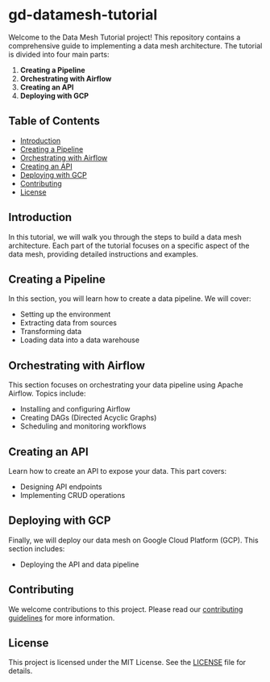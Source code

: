 # gd-datamesh-tutorial

Welcome to the Data Mesh Tutorial project! This repository contains a comprehensive guide to implementing a data mesh architecture. The tutorial is divided into four main parts:

1. **Creating a Pipeline**
2. **Orchestrating with Airflow**
3. **Creating an API**
4. **Deploying with GCP**

## Table of Contents

- [Introduction](#introduction)
- [Creating a Pipeline](#creating-a-pipeline)
- [Orchestrating with Airflow](#orchestrating-with-airflow)
- [Creating an API](#creating-an-api)
- [Deploying with GCP](#deploying-with-gcp)
- [Contributing](#contributing)
- [License](#license)

## Introduction

In this tutorial, we will walk you through the steps to build a data mesh architecture. Each part of the tutorial focuses on a specific aspect of the data mesh, providing detailed instructions and examples.

## Creating a Pipeline

In this section, you will learn how to create a data pipeline. We will cover:

- Setting up the environment
- Extracting data from sources
- Transforming data
- Loading data into a data warehouse

## Orchestrating with Airflow

This section focuses on orchestrating your data pipeline using Apache Airflow. Topics include:

- Installing and configuring Airflow
- Creating DAGs (Directed Acyclic Graphs)
- Scheduling and monitoring workflows

## Creating an API

Learn how to create an API to expose your data. This part covers:

- Designing API endpoints
- Implementing CRUD operations

## Deploying with GCP

Finally, we will deploy our data mesh on Google Cloud Platform (GCP). This section includes:

- Deploying the API and data pipeline

## Contributing

We welcome contributions to this project. Please read our [contributing guidelines](CONTRIBUTING.md) for more information.

## License

This project is licensed under the MIT License. See the [LICENSE](LICENSE) file for details.